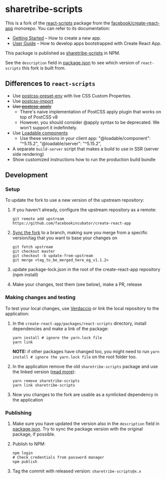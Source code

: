 # sharetribe-scripts

This is a fork of the
[react-scripts](https://github.com/facebook/create-react-app/tree/master/packages/react-scripts)
package from the
[facebook/create-react-app](https://github.com/facebook/create-react-app)
monorepo.
You can refer to its documentation:

- [Getting Started](https://facebook.github.io/create-react-app/docs/getting-started) – How to create a new app.
- [User Guide](https://facebook.github.io/create-react-app/) – How to develop apps bootstrapped with Create React App.

This package is published as
[sharetribe-scripts](https://www.npmjs.com/package/sharetribe-scripts)
in NPM.

See the `description` field in [package.json](package.json) to see
which version of `react-scripts` this fork is built from.

## Differences to `react-scripts`

- Use [postcss-preset-env](https://github.com/csstools/postcss-preset-env) with live CSS Custom Properties.
- Use [postcss-import](https://github.com/postcss/postcss-import)
- ~~Use [postcss-apply](https://github.com/pascalduez/postcss-apply)~~
  - There's naive implementation of PostCSS apply plugin that works on top of PostCSS v8
  - However, you should consider @apply syntax to be deprecated. We won't support it indefinitely.
- Use [Loadable components](https://github.com/gregberge/loadable-components)
  - Use these versions in your client app: "@loadable/component": "^5.15.2", "@loadable/server": "^5.15.2",
- A separate `build-server` script that makes a build to use in SSR (server side rendering)
- Show customized instructions how to run the production build bundle

## Development

### Setup

To update the fork to use a new version of the upstream repository:

1. If you haven't already, configure the upstream repository as a remote:

   ```
   git remote add upstream https://github.com/facebookincubator/create-react-app
   ```

1. [Sync the fork](https://help.github.com/articles/syncing-a-fork/)
   to a branch, making sure you merge from a specific version/tag that
   you want to base your changes on

   ```
   git fetch upstream
   git checkout master
   git checkout -b update-from-upstream
   git merge <tag_to_be_merged_here_eg_v1.1.2>
   ```

1. update package-lock.json in the root of the create-react-app repository (npm install)

1. Make your changes, test them (see below), make a PR, release

### Making changes and testing

To test your local changes, use [Verdaccio](https://verdaccio.org/en/) or link the local repository to the application:

1. In the `create-react-app/packages/react-scripts` directory, install
   dependencies and make a link of the package:

   ```
   yarn install # ignore the yarn.lock file
   yarn link
   ```

   **NOTE:** if other packages have changed too, you might need to run
   `yarn install # ignore the yarn.lock file` on the root folder too.

1. In the application remove the old `sharetribe-scripts` package and
   use the linked version ([read more](https://yarnpkg.com/lang/en/docs/cli/link/)):

   ```
   yarn remove sharetribe-scripts
   yarn link sharetribe-scripts
   ```

1. Now you changes to the fork are usable as a symlicked dependency in
   the application

### Publishing

1. Make sure you have updated the version also in the `description`
   field in [package.json](package.json). Try to sync the package
   version with the original package, if possible.

1. Publish to NPM:

   ```
   npm login
   # Check credentials from password manager
   npm publish
   ```

1. Tag the commit with released version: `sharetribe-scripts@x.x`
